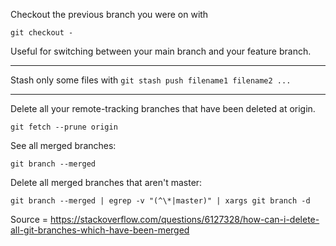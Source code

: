 Checkout the previous branch you were on with

`git checkout -`

Useful for switching between your main branch and your feature branch.

---

Stash only some files with `git stash push filename1 filename2 ...`

---

Delete all your remote-tracking branches that have been deleted at origin.

`git fetch --prune origin`

See all merged branches:

`git branch --merged`

Delete all merged branches that aren't master:

`git branch --merged | egrep -v "(^\*|master)" | xargs git branch -d`

Source = https://stackoverflow.com/questions/6127328/how-can-i-delete-all-git-branches-which-have-been-merged

